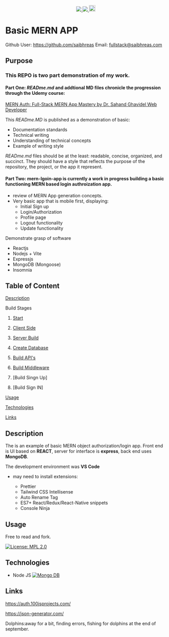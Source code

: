 <p align='center'>
  <a href="https://github.com/saibhreas">
    <img src="https://img.shields.io/badge/GitHub-100000?style=flat&logo=github&logoColor=white">
  </a>  
  <a href='https://www.linkedin.com/in/siobhanknuttel'>
      <img src='https://img.shields.io/badge/LinkedIn-blue?style=flat&logo=linkedin&labelColor=blue'>
  </a>
   <a href='https://www.upwork.com/freelancers/saibhreas'>  
    <img src='https://img.shields.io/badge/UpWork-6FDA44?style=for-the-badge&logo=Upwork&logoColor=white' witth="45" height="20"> 
  </a>
  
</p>

# Basic MERN APP


Github User: https://github.com/saibhreas
Email: fullstack@saibhreas.com

## Purpose

### This REPO is two part demonstration of my work. 

#### Part One:  *READme.md*  and addtional **MD** files chronicle the progression through the Udemy course:
[MERN Auth: Full-Stack MERN App Mastery by Dr. Sahand Ghavidel Web Developer](https://www.udemy.com/course/mern-auth-full-stack/)

This *READme.MD* is published as a demonstration of basic:

* Documentation standards
* Technical writing
* Understanding of technical concepts
* Example of writing style

*READme.md* files should be at the least: readable, concise, organized, and succinct.  They should have a style that reflects the purpose of the repository, the project, or the app it represent.  



#### Part Two: **mern-lgoin-app** is currently a work in progress building a basic functioning MERN based login authroization app.

*  review of MERN App generation concepts.  
* Very basic app that is mobile first, displaying:
  - Initial Sign up
  - Login/Authorization
  - Profile page
  - Logout functionality
  - Update functionality

Demonstrate grasp of software

* Reactjs
* Nodejs + Vite
* Expressjs
* MongoDB (Mongoose)
* Insomnia

## Table of Content
  
[Description](#description)

Build Stages

  1. [Start](/projectRead/DevSetUp.md)

  1. [Client Side](/projectRead/ClientSide.md)

  2. [Server Build ](/projectRead/ServerBuild.md)

  3. [Create Database](/projectRead/DBASEBuild.md)

  4. [Build API's](/projectRead/APIBuild.md)

  5. [Build Middleware](/projectRead/Middleware.md)

  6. [Build Singn Up]

  7. [Build Sign IN]
  
[Usage](#usage)

[Technologies](#technologies)

[Links](#links)
  
  
## Description

The is an example of basic MERN object authorization/login app.  Front end is UI based on **REACT**, server for interface is **express**, back end uses **MongoDB**.

The development environment was **VS Code**

- may need to install extensions:

  * Prettier
  * Tailwind CSS Intellisense
  * Auto Rename Tag
  * ES7+ React/Redux/React-Native snippets
  * Console Ninja





## Usage

Free to read and fork. 

[![License: MPL 2.0](https://img.shields.io/badge/License-MPL%202.0-brightgreen.svg)](https://opensource.org/licenses/MPL-2.0)

## Technologies

* Node JS [![Mongo DB](https://img.shields.io/badge/MongoDB-4EA94B?style=flat&logo=mongodb&logoColor=white)](https://university.mongodb.com/courses/M001/about)

## Links

https://auth.100jsprojects.com/

https://json-generator.com/

Dolphins:away for a bit, finding errors, fishing for dolphins at the end of september.
